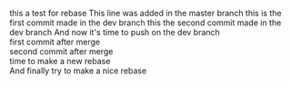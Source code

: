 this a test for rebase
This line was added in the master branch
this is the first commit made in the dev branch
this the second commit made in the dev branch
And now it's time to push on the dev branch     
first commit after merge       
second commit after merge      
time to make a new rebase     
And finally try to make a nice rebase     